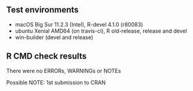 ## Test environments
* macOS Big Sur 11.2.3 (Intel), R-devel 4.1.0 (r80083)
* ubuntu Xenial AMD64 (on travis-ci), R old-release, release and devel
* win-builder (devel and release)

## R CMD check results
There were no ERRORs, WARNINGs or NOTEs

Possible NOTE: 1st submission to CRAN
